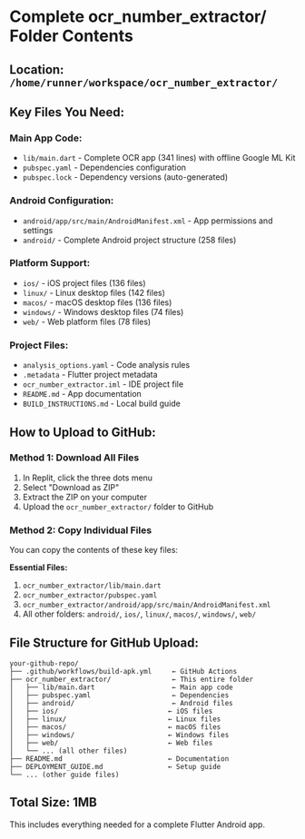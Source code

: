 # Complete ocr_number_extractor/ Folder Contents

## Location: `/home/runner/workspace/ocr_number_extractor/`

## Key Files You Need:

### Main App Code:
- `lib/main.dart` - Complete OCR app (341 lines) with offline Google ML Kit
- `pubspec.yaml` - Dependencies configuration 
- `pubspec.lock` - Dependency versions (auto-generated)

### Android Configuration:
- `android/app/src/main/AndroidManifest.xml` - App permissions and settings
- `android/` - Complete Android project structure (258 files)

### Platform Support:
- `ios/` - iOS project files (136 files)
- `linux/` - Linux desktop files (142 files) 
- `macos/` - macOS desktop files (136 files)
- `windows/` - Windows desktop files (74 files)
- `web/` - Web platform files (78 files)

### Project Files:
- `analysis_options.yaml` - Code analysis rules
- `.metadata` - Flutter project metadata
- `ocr_number_extractor.iml` - IDE project file
- `README.md` - App documentation
- `BUILD_INSTRUCTIONS.md` - Local build guide

## How to Upload to GitHub:

### Method 1: Download All Files
1. In Replit, click the three dots menu
2. Select "Download as ZIP"
3. Extract the ZIP on your computer
4. Upload the `ocr_number_extractor/` folder to GitHub

### Method 2: Copy Individual Files
You can copy the contents of these key files:

**Essential Files:**
1. `ocr_number_extractor/lib/main.dart`
2. `ocr_number_extractor/pubspec.yaml` 
3. `ocr_number_extractor/android/app/src/main/AndroidManifest.xml`
4. All other folders: `android/`, `ios/`, `linux/`, `macos/`, `windows/`, `web/`

## File Structure for GitHub Upload:

```
your-github-repo/
├── .github/workflows/build-apk.yml     ← GitHub Actions
├── ocr_number_extractor/               ← This entire folder
│   ├── lib/main.dart                   ← Main app code
│   ├── pubspec.yaml                    ← Dependencies
│   ├── android/                        ← Android files
│   ├── ios/                           ← iOS files  
│   ├── linux/                         ← Linux files
│   ├── macos/                         ← macOS files
│   ├── windows/                       ← Windows files
│   ├── web/                           ← Web files
│   └── ... (all other files)
├── README.md                          ← Documentation
├── DEPLOYMENT_GUIDE.md                ← Setup guide
└── ... (other guide files)
```

## Total Size: 1MB
This includes everything needed for a complete Flutter Android app.